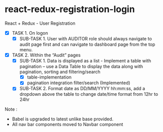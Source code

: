 # react-redux-registration-login

React + Redux - User Registration

* [x] TASK 1. On logon
    * [x] SUB-TASK 1. User with AUDITOR role should always navigate to audit page first and can navigate to dashboard page from the top menu.
* [x] TASK 2. Within the “Audit” pages
    * [x] SUB-TASK 1. Data is displayed as a list - Implement a table with pagination – use a Data Table to display the data along with pagination, sorting and filtering/search
        * [x] table-implementation
        * [x] pagination integration filter/search (Implemented)
    * [x] SUB-TASK 2. Format date as DD/MM/YYYY hh:mm:ss, add a dropdown above the table to change date/time format from 12hr to 24hr

Note :

* Babel is upgraded to latest unlike base provided.
* All nav bar components moved to Navbar component